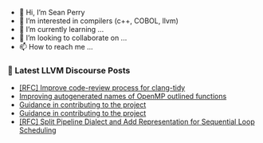 - 👋 Hi, I’m Sean Perry
- 👀 I’m interested in compilers (c++, COBOL, llvm)
- 🌱 I’m currently learning ...
- 💞️ I’m looking to collaborate on ...
- 📫 How to reach me ...

<!---
s66perry/s66perry is a ✨ special ✨ repository because its `README.md` (this file) appears on your GitHub profile.
You can click the Preview link to take a look at your changes.
--->
### 📕 Latest LLVM Discourse Posts

<!-- DISCOURSE-LLVM:START -->
- [[RFC] Improve code-review process for clang-tidy](https://discourse.llvm.org/t/rfc-improve-code-review-process-for-clang-tidy/66740?page=2#post_28)
- [Improving autogenerated names of OpenMP outlined functions](https://discourse.llvm.org/t/improving-autogenerated-names-of-openmp-outlined-functions/62925#post_5)
- [Guidance in contributing to the project](https://discourse.llvm.org/t/guidance-in-contributing-to-the-project/69008?page=3#post_43)
- [Guidance in contributing to the project](https://discourse.llvm.org/t/guidance-in-contributing-to-the-project/69008?page=2#post_42)
- [[RFC] Split Pipeline Dialect and Add Representation for Sequential Loop Scheduling](https://discourse.llvm.org/t/rfc-split-pipeline-dialect-and-add-representation-for-sequential-loop-scheduling/69294#post_5)
<!-- DISCOURSE-LLVM:END -->
